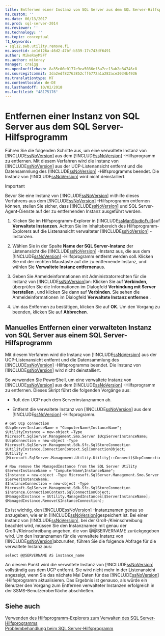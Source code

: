 ```yaml
---
title: Entfernen einer Instanz von SQL Server aus dem SQL Server-Hilfsprogramm | Microsoft-Dokumentation
ms.custom: ''
ms.date: 06/13/2017
ms.prod: sql-server-2014
ms.reviewer: ''
ms.technology: ''
ms.topic: conceptual
f1_keywords:
- sql12.swb.utility.remove.f1
ms.assetid: ae1d126a-46d2-47bf-b339-17c743df6491
author: MikeRayMSFT
ms.author: mikeray
manager: craigg
ms.openlocfilehash: 8a35c00e0177e9ea5086ef3a7cc13ab2e84746c8
ms.sourcegitcommit: 3da2edf82763852cff6772a1a282ace3034b4936
ms.translationtype: MT
ms.contentlocale: de-DE
ms.lasthandoff: 10/02/2018
ms.locfileid: "48175176"
---
```

# <a name="remove-an-instance-of-sql-server-from-the-sql-server-utility"></a>Entfernen einer Instanz von SQL Server aus dem SQL Server-Hilfsprogramm
  Führen Sie die folgenden Schritte aus, um eine verwaltete Instanz von [!INCLUDE[ssNoVersion](../../includes/ssnoversion-md.md)] aus dem [!INCLUDE[ssNoVersion](../../includes/ssnoversion-md.md)] -Hilfsprogramm zu entfernen. Mit diesem Verfahren wird die Instanz von [!INCLUDE[ssNoVersion](../../includes/ssnoversion-md.md)] aus der UCP-Listenansicht entfernt und die Datensammlung des [!INCLUDE[ssNoVersion](../../includes/ssnoversion-md.md)] -Hilfsprogramms beendet. Die Instanz von [!INCLUDE[ssNoVersion](../../includes/ssnoversion-md.md)] wird nicht deinstalliert.  
  
> [!IMPORTANT]  
>  Bevor Sie eine Instanz von [!INCLUDE[ssNoVersion](../../includes/ssnoversion-md.md)] mithilfe dieses Verfahrens aus dem [!INCLUDE[ssNoVersion](../../includes/ssnoversion-md.md)] -Hilfsprogramm entfernen können, stellen Sie sicher, dass [!INCLUDE[ssNoVersion](../../includes/ssnoversion-md.md)] und SQL Server-Agent-Dienste auf der zu entfernenden Instanz ausgeführt werden.  
  
1.  Klicken Sie im Hilfsprogramm-Explorer in [!INCLUDE[ssManStudioFull](../../includes/ssmanstudiofull-md.md)]auf **Verwaltete Instanzen**. Achten Sie im Inhaltsbereich des Hilfsprogramm-Explorers auf die Listenansicht verwalteter [!INCLUDE[ssNoVersion](../../includes/ssnoversion-md.md)] -Instanzen.  
  
2.  Wählen Sie in der Spalte **Name der SQL Server-Instanz** der Listenansicht die [!INCLUDE[ssNoVersion](../../includes/ssnoversion-md.md)] -Instanz aus, die aus dem [!INCLUDE[ssNoVersion](../../includes/ssnoversion-md.md)] -Hilfsprogramm entfernt werden soll. Klicken Sie mit der rechten Maustaste auf die zu entfernende Instanz, und wählen Sie **Verwaltete Instanz entfernen**aus.  
  
3.  Geben Sie Anmeldeinformationen mit Administratorrechten für die Instanz von [!INCLUDE[ssNoVersion](../../includes/ssnoversion-md.md)]an: Klicken Sie auf **Verbinden**, überprüfen Sie die Informationen im Dialogfeld **Verbindung mit Server herstellen** , und klicken Sie dann auf **Verbinden**. Sie sehen die Anmeldeinformationen im Dialogfeld **Verwaltete Instanz entfernen** .  
  
4.  Um das Entfernen zu bestätigen, klicken Sie auf **OK**. Um den Vorgang zu beenden, klicken Sie auf **Abbrechen**.  
  
## <a name="manually-remove-a-managed-instance-of-sql-server-from-a-sql-server-utility"></a>Manuelles Entfernen einer verwalteten Instanz von SQL Server aus einem SQL Server-Hilfsprogramm  
 Mit diesem Verfahren wird die Instanz von [!INCLUDE[ssNoVersion](../../includes/ssnoversion-md.md)] aus der UCP-Listenansicht entfernt und die Datensammlung des [!INCLUDE[ssNoVersion](../../includes/ssnoversion-md.md)] -Hilfsprogramms beendet. Die Instanz von [!INCLUDE[ssNoVersion](../../includes/ssnoversion-md.md)] wird nicht deinstalliert.  
  
 So verwenden Sie PowerShell, um eine verwaltete Instanz von [!INCLUDE[ssNoVersion](../../includes/ssnoversion-md.md)] aus dem [!INCLUDE[ssNoVersion](../../includes/ssnoversion-md.md)] -Hilfsprogramm zu entfernen. Dieses Skript führt die folgenden Vorgänge aus:  
  
-   Ruft den UCP nach dem Serverinstanznamen ab.  
  
-   Entfernt die verwaltete Instanz von [!INCLUDE[ssNoVersion](../../includes/ssnoversion-md.md)] aus dem [!INCLUDE[ssNoVersion](../../includes/ssnoversion-md.md)] -Hilfsprogramm.  
  
```  
# Get Ucp connection  
$UcpServerInstanceName = "ComputerName\InstanceName";  
$UtilityInstance = new-object –Type Microsoft.SqlServer.Management.Smo.Server $UcpServerInstanceName;  
$UcpConnection = new-object -Type Microsoft.SqlServer.Management.Sdk.Sfc.SqlStoreConnection $UtilityInstance.ConnectionContext.SqlConnectionObject;  
$Utility = [Microsoft.SqlServer.Management.Utility.Utility]::Connect($UcpConnection);  
  
# Now remove the ManagedInstance from the SQL Server Utility  
$ServerInstanceName = "ComputerName\InstanceName";  
$Instance = new-object -Type Microsoft.SqlServer.Management.Smo.Server $ServerInstanceName;  
$InstanceConnection = new-object -Type Microsoft.SqlServer.Management.Sdk.Sfc.SqlStoreConnection $Instance.ConnectionContext.SqlConnectionObject;  
$ManagedInstance = $Utility.ManagedInstances[$ServerInstanceName];  
$ManagedInstance.Remove($InstanceConnection);  
```  
  
 Es ist wichtig, den [!INCLUDE[ssNoVersion](../../includes/ssnoversion-md.md)] -Instanznamen genau so anzugeben, wie er in [!INCLUDE[ssNoVersion](../../includes/ssnoversion-md.md)]gespeichert ist. Bei einer Instanz von [!INCLUDE[ssNoVersion](../../includes/ssnoversion-md.md)], bei der Groß-/Kleinschreibung beachtet wird, müssen Sie den Instanznamen mit genau der Groß-/Kleinschreibung angeben, die von @@SERVERNAME zurückgegeben wird. Um den Instanznamen für die verwaltete Instanz von [!INCLUDE[ssNoVersion](../../includes/ssnoversion-md.md)]abzurufen, führen Sie die folgende Abfrage für die verwaltete Instanz aus:  
  
```  
select @@SERVERNAME AS instance_name  
```  
  
 An diesem Punkt wird die verwaltete Instanz von [!INCLUDE[ssNoVersion](../../includes/ssnoversion-md.md)] vollständig aus dem UCP entfernt. Sie wird nicht mehr in der Listenansicht angezeigt, wenn Sie das nächste Mal Daten für das [!INCLUDE[ssNoVersion](../../includes/ssnoversion-md.md)] -Hilfsprogramm aktualisieren. Das Ergebnis ist genauso, als würde ein Benutzer den Vorgang zum Entfernen verwalteter Instanzen erfolgreich in der SSMS-Benutzeroberfläche abschließen.  
  
## <a name="see-also"></a>Siehe auch  
 [Verwenden des Hilfsprogramm-Explorers zum Verwalten des SQL Server-Hilfsprogramms](use-utility-explorer-to-manage-the-sql-server-utility.md)   
 [Problembehandlung beim SQL Server-Hilfsprogramm](../../database-engine/troubleshoot-the-sql-server-utility.md)  
  
  
